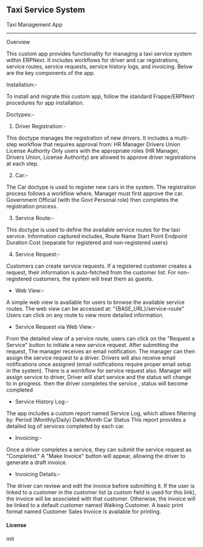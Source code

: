 ## Taxi Service System

Taxi Management App
******************
Overview

This custom app provides functionality for managing a taxi service system within ERPNext. It includes workflows for driver and car registrations, service routes, service requests, service history logs, and invoicing. Below are the key components of the app.

Installation:-

To install and migrate this custom app, follow the standard Frappe/ERPNext procedures for app installation.

Doctypes:-

1. Driver Registration:-

This doctype manages the registration of new drivers. It includes a multi-step workflow that requires approval from:
HR Manager
Drivers Union
License Authority
Only users with the appropriate roles (HR Manager, Drivers Union, License Authority) are allowed to approve driver registrations at each step.

2. Car:-

The Car doctype is used to register new cars in the system. The registration process follows a workflow where,
Manager must first approve the car.
Government Official (with the Govt Personal role) then completes the registration process.

3. Service Route:-

This doctype is used to define the available service routes for the taxi service. Information captured includes,
Route Name
Start Point
Endpoint
Duration
Cost (separate for registered and non-registered users)

4. Service Request:-

Customers can create service requests. If a registered customer creates a request, their information is auto-fetched from the customer list. For non-registered customers, the system will treat them as guests.

* Web View:-

A simple web view is available for users to browse the available service routes. The web view can be accessed at: "{BASE_URL}/service-route"
Users can click on any route to view more detailed information.

* Service Request via Web View:-

From the detailed view of a service route, users can click on the "Request a Service" button to initiate a new service request. After submitting the request, The manager receives an email notification.
The manager can then assign the service request to a driver.
Drivers will also receive email notifications once assigned (email notifications require proper email setup in the system).
There is a worrkflow for service request also.
Manager will assign service to driver, Driver will start service and the status will change to in progress. then the driver completes the service , status will become completed


* Service History Log:-

The app includes a custom report named Service Log, which allows filtering by:
Period (Monthly/Daily)
Date/Month
Car
Status
This report provides a detailed log of services completed by each car.

* Invoicing:-

Once a driver completes a service, they can submit the service request as "Completed." A "Make Invoice" button will appear, allowing the driver to generate a draft invoice.

* Invoicing Details:-

The driver can review and edit the invoice before submitting it.
If the user is linked to a customer in the customer list (a custom field is used for this link), the invoice will be associated with that customer.
Otherwise, the invoice will be linked to a default customer named Walking Customer.
A basic print format named Customer Sales Invoice is available for printing.

#### License

mit
